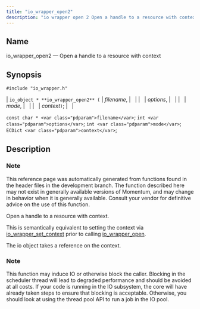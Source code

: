 ```yaml
---
title: "io_wrapper_open2"
description: "io wrapper open 2 Open a handle to a resource with context io object io wrapper open 2 filename options mode context const char filename int options int mode EC Dict context This reference page was automatically generated from functions found in the header files in the development branch The..."
---
```


<a name="apis.io_wrapper_open2"></a> 
## Name

io_wrapper_open2 — Open a handle to a resource with context

## Synopsis

`#include "io_wrapper.h"`

| `io_object * **io_wrapper_open2** (` | <var class="pdparam">filename</var>, |   |
|   | <var class="pdparam">options</var>, |   |
|   | <var class="pdparam">mode</var>, |   |
|   | <var class="pdparam">context</var>`)`; |   |

`const char * <var class="pdparam">filename</var>`;
`int <var class="pdparam">options</var>`;
`int <var class="pdparam">mode</var>`;
`ECDict <var class="pdparam">context</var>`;<a name="idp53884256"></a> 
## Description

### Note

This reference page was automatically generated from functions found in the header files in the development branch. The function described here may not exist in generally available versions of Momentum, and may change in behavior when it is generally available. Consult your vendor for definitive advice on the use of this function.

Open a handle to a resource with context.

This is semantically equivalent to setting the context via [io_wrapper_set_context](/momentum/3/3-api/apis-io-wrapper-set-context) prior to calling [io_wrapper_open](/momentum/3/3-api/apis-io-wrapper-open).

The io object takes a reference on the context.

### Note

This function may induce IO or otherwise block the caller. Blocking in the scheduler thread will lead to degraded performance and should be avoided at all costs. If your code is running in the IO subsystem, the core will have already taken steps to ensure that blocking is acceptable. Otherwise, you should look at using the thread pool API to run a job in the IO pool.